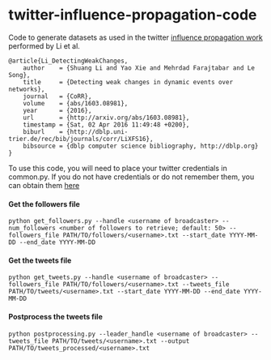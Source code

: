 # twitter-influence-propagation-code

Code to generate datasets as used in the twitter [influence propagation work](http://arxiv.org/pdf/1603.08981v1.pdf) performed by Li et al.

```
@article{Li_DetectingWeakChanges,
    author    = {Shuang Li and Yao Xie and Mehrdad Farajtabar and Le Song},
    title     = {Detecting weak changes in dynamic events over networks},
    journal   = {CoRR},
    volume    = {abs/1603.08981},
    year      = {2016},
    url       = {http://arxiv.org/abs/1603.08981},
    timestamp = {Sat, 02 Apr 2016 11:49:48 +0200},
    biburl    = {http://dblp.uni-trier.de/rec/bib/journals/corr/LiXFS16},
    bibsource = {dblp computer science bibliography, http://dblp.org}
}
```

To use this code, you will need to place your twitter credentials in common.py. If you do not have credentials or do not remember them, you can obtain them [here](https://apps.twitter.com/)

#### Get the followers file
```
python get_followers.py --handle <username of broadcaster> --num_followers <number of followers to retrieve; default: 50> --followers_file PATH/TO/followers/<username>.txt --start_date YYYY-MM-DD --end_date YYYY-MM-DD
```


#### Get the tweets file

```
python get_tweets.py --handle <username of broadcaster> --followers_file PATH/TO/followers/<username>.txt --tweets_file PATH/TO/tweets/<username>.txt --start_date YYYY-MM-DD --end_date YYYY-MM-DD
```


#### Postprocess the tweets file
```
python postprocessing.py --leader_handle <username of broadcaster> --tweets_file PATH/TO/tweets/<username>.txt --output PATH/TO/tweets_processed/<username>.txt
```
